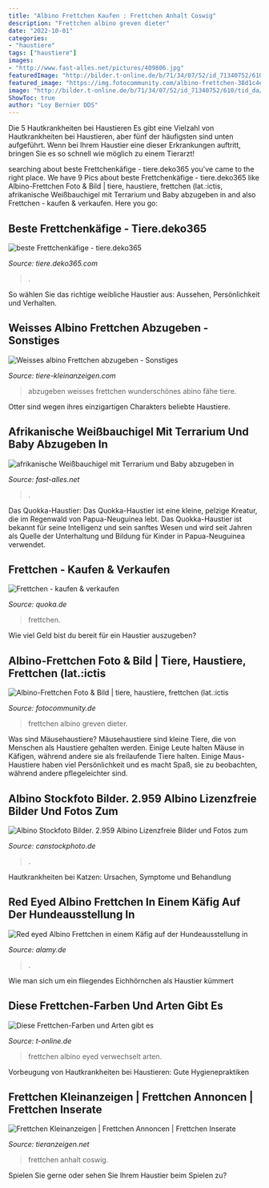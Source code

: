 ```yaml
---
title: "Albino Frettchen Kaufen : Frettchen Anhalt Coswig"
description: "Frettchen albino greven dieter"
date: "2022-10-01"
categories:
- "haustiere"
tags: ["haustiere"]
images:
- "http://www.fast-alles.net/pictures/409806.jpg"
featuredImage: "http://bilder.t-online.de/b/71/34/07/52/id_71340752/610/tid_da/die-black-eyed-white-frettchen-koennen-leicht-mit-den-albino-frettchen-verwechselt-werden-dabei-haben-sie-dunkle-augen.jpg"
featured_image: "https://img.fotocommunity.com/albino-frettchen-38d1c4e2-9026-4e2b-abe3-dc22a95e0b38.jpg?height=1080"
image: "http://bilder.t-online.de/b/71/34/07/52/id_71340752/610/tid_da/die-black-eyed-white-frettchen-koennen-leicht-mit-den-albino-frettchen-verwechselt-werden-dabei-haben-sie-dunkle-augen.jpg"
ShowToc: true
author: "Loy Bernier DDS"
---
```



Die 5 Hautkrankheiten bei Haustieren
Es gibt eine Vielzahl von Hautkrankheiten bei Haustieren, aber fünf der häufigsten sind unten aufgeführt. Wenn bei Ihrem Haustier eine dieser Erkrankungen auftritt, bringen Sie es so schnell wie möglich zu einem Tierarzt!

	

		
searching about beste Frettchenkäfige - tiere.deko365 you've came to the right place. We have 9 Pics about beste Frettchenkäfige - tiere.deko365 like Albino-Frettchen Foto &amp; Bild | tiere, haustiere, frettchen (lat.:ictis, afrikanische Weißbauchigel mit Terrarium und Baby abzugeben in and also Frettchen - kaufen &amp; verkaufen. Here you go:
		
    
## Beste Frettchenkäfige - Tiere.deko365

<img loading=lazy src="https://tiere.deko365.com/wp-content/uploads/2019/05/1558073463_605_beste-Frettchenkaefige.jpg" onerror="this.onerror=null;this.src='https://tse1.mm.bing.net/th?id=OIP.NWN-r8m30g8sm9dlDPeuMwHaE_&amp;pid=15.1';" alt="beste Frettchenkäfige - tiere.deko365">

_Source: tiere.deko365.com_

>. 

	

So wählen Sie das richtige weibliche Haustier aus: Aussehen, Persönlichkeit und Verhalten.

    
## Weisses Albino Frettchen Abzugeben - Sonstiges

<img loading=lazy src="http://www.tiere-kleinanzeigen.com/export/20120512135723.jpg" onerror="this.onerror=null;this.src='https://tse4.mm.bing.net/th?id=OIP.CwUmaq_eUXnajfBbXu-GBAHaJ4&amp;pid=15.1';" alt="Weisses albino Frettchen abzugeben - Sonstiges">

_Source: tiere-kleinanzeigen.com_

>abzugeben weisses frettchen wunderschönes abino fähe tiere. 

	

Otter sind wegen ihres einzigartigen Charakters beliebte Haustiere.

    
## Afrikanische Weißbauchigel Mit Terrarium Und Baby Abzugeben In

<img loading=lazy src="http://www.fast-alles.net/pictures/409806.jpg" onerror="this.onerror=null;this.src='https://tse2.mm.bing.net/th?id=OIP.QOu5rDRXcbR-ZfCDMt5AaAHaE8&amp;pid=15.1';" alt="afrikanische Weißbauchigel mit Terrarium und Baby abzugeben in">

_Source: fast-alles.net_

>. 

	

Das Quokka-Haustier:
Das Quokka-Haustier ist eine kleine, pelzige Kreatur, die im Regenwald von Papua-Neuguinea lebt. Das Quokka-Haustier ist bekannt für seine Intelligenz und sein sanftes Wesen und wird seit Jahren als Quelle der Unterhaltung und Bildung für Kinder in Papua-Neuguinea verwendet.

    
## Frettchen - Kaufen &amp; Verkaufen

<img loading=lazy src="https://pic0.qimage.de/67/18/60/s243601867.jpg" onerror="this.onerror=null;this.src='https://tse4.mm.bing.net/th?id=OIP.Of_15sUyDQaYllLdTmR3pwAAAA&amp;pid=15.1';" alt="Frettchen - kaufen &amp; verkaufen">

_Source: quoka.de_

>frettchen. 

	

Wie viel Geld bist du bereit für ein Haustier auszugeben?

    
## Albino-Frettchen Foto &amp; Bild | Tiere, Haustiere, Frettchen (lat.:ictis

<img loading=lazy src="https://img.fotocommunity.com/albino-frettchen-38d1c4e2-9026-4e2b-abe3-dc22a95e0b38.jpg?height=1080" onerror="this.onerror=null;this.src='https://tse4.mm.bing.net/th?id=OIP.ChcB0vnZaGEsGHkJl9h_yAHaFW&amp;pid=15.1';" alt="Albino-Frettchen Foto &amp; Bild | tiere, haustiere, frettchen (lat.:ictis">

_Source: fotocommunity.de_

>frettchen albino greven dieter. 

	

Was sind Mäusehaustiere?
Mäusehaustiere sind kleine Tiere, die von Menschen als Haustiere gehalten werden. Einige Leute halten Mäuse in Käfigen, während andere sie als freilaufende Tiere halten. Einige Maus-Haustiere haben viel Persönlichkeit und es macht Spaß, sie zu beobachten, während andere pflegeleichter sind.

    
## Albino Stockfoto Bilder. 2.959 Albino Lizenzfreie Bilder Und Fotos Zum

<img loading=lazy src="http://cdn.xl.thumbs.canstockphoto.com/canstock35509278.jpg" onerror="this.onerror=null;this.src='https://tse4.mm.bing.net/th?id=OIP.Aonp4dPsASinb6weSVc0LwHaFV&amp;pid=15.1';" alt="Albino Stockfoto Bilder. 2.959 Albino Lizenzfreie Bilder und Fotos zum">

_Source: canstockphoto.de_

>. 

	

Hautkrankheiten bei Katzen: Ursachen, Symptome und Behandlung

    
## Red Eyed Albino Frettchen In Einem Käfig Auf Der Hundeausstellung In

<img loading=lazy src="https://l450v.alamy.com/450vde/cy33na/frettchen-cy33na.jpg" onerror="this.onerror=null;this.src='https://tse4.mm.bing.net/th?id=OIP.tM_kGfh24SiuYgcy9_DSSQAAAA&amp;pid=15.1';" alt="Red eyed Albino Frettchen in einem Käfig auf der Hundeausstellung in">

_Source: alamy.de_

>. 

	

Wie man sich um ein fliegendes Eichhörnchen als Haustier kümmert

    
## Diese Frettchen-Farben Und Arten Gibt Es

<img loading=lazy src="http://bilder.t-online.de/b/71/34/07/52/id_71340752/610/tid_da/die-black-eyed-white-frettchen-koennen-leicht-mit-den-albino-frettchen-verwechselt-werden-dabei-haben-sie-dunkle-augen.jpg" onerror="this.onerror=null;this.src='https://tse1.mm.bing.net/th?id=OIP.F_x-2wUkEXt1PZqI84e5eQHaEK&amp;pid=15.1';" alt="Diese Frettchen-Farben und Arten gibt es">

_Source: t-online.de_

>frettchen albino eyed verwechselt arten. 

	

Vorbeugung von Hautkrankheiten bei Haustieren: Gute Hygienepraktiken

    
## Frettchen Kleinanzeigen | Frettchen Annoncen | Frettchen Inserate

<img loading=lazy src="http://www.tieranzeigen.net/export/nsMUW43Ykhl6.jpg" onerror="this.onerror=null;this.src='https://tse4.mm.bing.net/th?id=OIP.Szxt9MabcCdBdnwNcOmgQAHaHG&amp;pid=15.1';" alt="Frettchen Kleinanzeigen | Frettchen Annoncen | Frettchen Inserate">

_Source: tieranzeigen.net_

>frettchen anhalt coswig. 

	

Spielen Sie gerne oder sehen Sie Ihrem Haustier beim Spielen zu?

